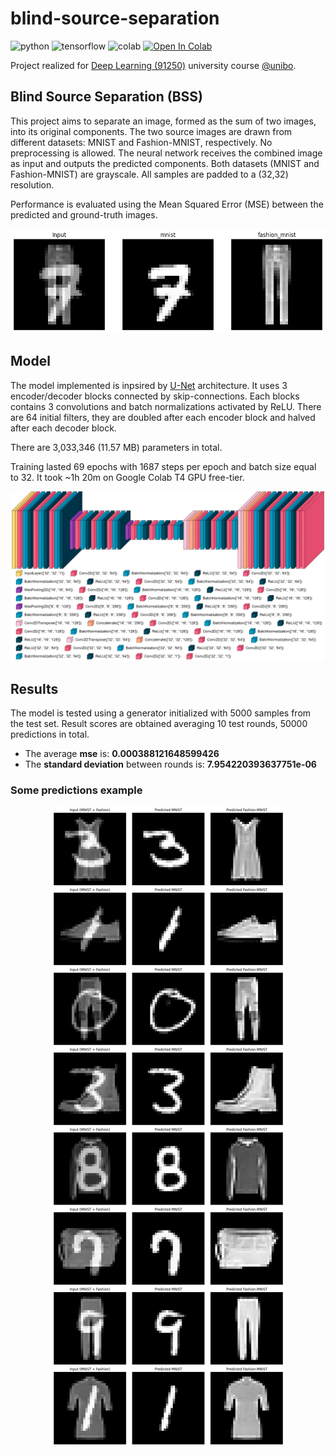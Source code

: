 # blind-source-separation

![python](https://img.shields.io/badge/Python-3776AB.svg?style=plain&logo=Python&logoColor=white)
![tensorflow](https://img.shields.io/badge/TensorFlow-FF6F00.svg?style=plain&logo=TensorFlow&logoColor=white)
![colab](https://img.shields.io/badge/Google%20Colab-F9AB00.svg?style=plain&logo=Google-Colab&logoColor=white)
<a target="_blank" href="https://colab.research.google.com/github/micheledinelli/blind-source-separation/blob/main/blind_source_separation.ipynb">
<img src="https://colab.research.google.com/assets/colab-badge.svg" alt="Open In Colab"/>
</a>

Project realized for [Deep Learning (91250)](https://www.unibo.it/it/studiare/dottorati-master-specializzazioni-e-altra-formazione/insegnamenti/insegnamento/2024/493201) university course [@unibo](https://www.unibo.it/it).

## Blind Source Separation (BSS)

This project aims to separate an image, formed as the sum of two images, into its original components.
The two source images are drawn from different datasets: MNIST and Fashion-MNIST, respectively. No preprocessing is allowed. The neural network receives the combined image as input and outputs the predicted components. Both datasets (MNIST and Fashion-MNIST) are grayscale. All samples are padded to a (32,32) resolution.

Performance is evaluated using the Mean Squared Error (MSE) between the predicted and ground-truth images.

<div align=center>

![mnistxfashion-mnist](images/input.webp)

</div>

## Model

The model implemented is inpsired by [U-Net](https://arxiv.org/abs/1505.04597) architecture. It uses 3 encoder/decoder blocks connected by skip-connections. Each blocks contains 3 convolutions and batch normalizations activated by ReLU. There are 64 initial filters, they are doubled after each encoder block and halved after each decoder block.

There are 3,033,346 (11.57 MB) parameters in total.

Training lasted 69 epochs with 1687 steps per epoch and batch size equal to 32. It took ~1h 20m on Google Colab T4 GPU free-tier.

<div align=center>

![model](images/model.webp)

</div>

## Results

The model is tested using a generator initialized with 5000 samples from the test set. Result scores are obtained averaging 10 test rounds, 50000 predictions in total.

- The average **mse** is: **0.000388121648599426**
- The **standard deviation** between rounds is: **7.954220393637751e-06**

### Some predictions example

<div align=center>

![results](images/results.webp)

</div>
